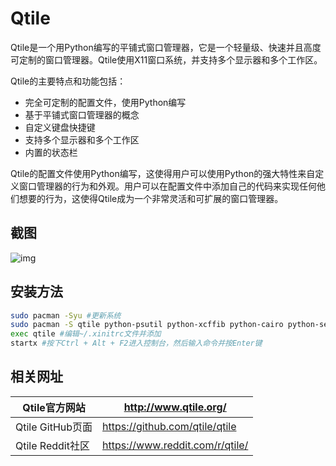 # Qtile

Qtile是一个用Python编写的平铺式窗口管理器，它是一个轻量级、快速并且高度可定制的窗口管理器。Qtile使用X11窗口系统，并支持多个显示器和多个工作区。

Qtile的主要特点和功能包括：

- 完全可定制的配置文件，使用Python编写
- 基于平铺式窗口管理器的概念
- 自定义键盘快捷键
- 支持多个显示器和多个工作区
- 内置的状态栏

Qtile的配置文件使用Python编写，这使得用户可以使用Python的强大特性来自定义窗口管理器的行为和外观。用户可以在配置文件中添加自己的代码来实现任何他们想要的行为，这使得Qtile成为一个非常灵活和可扩展的窗口管理器。

## 截图

![img](/tjy-167979816891826.png)

## 安装方法

```bash
sudo pacman -Syu #更新系统
sudo pacman -S qtile python-psutil python-xcffib python-cairo python-setuptools python-xdg python-requests python-pygments #安装Qtile及其依赖项
exec qtile #编辑~/.xinitrc文件并添加
startx #按下Ctrl + Alt + F2进入控制台，然后输入命令并按Enter键
```



## 相关网址

| Qtile官方网站    | http://www.qtile.org/           |
| ---------------- | ------------------------------- |
| Qtile GitHub页面 | https://github.com/qtile/qtile  |
| Qtile Reddit社区 | https://www.reddit.com/r/qtile/ |

